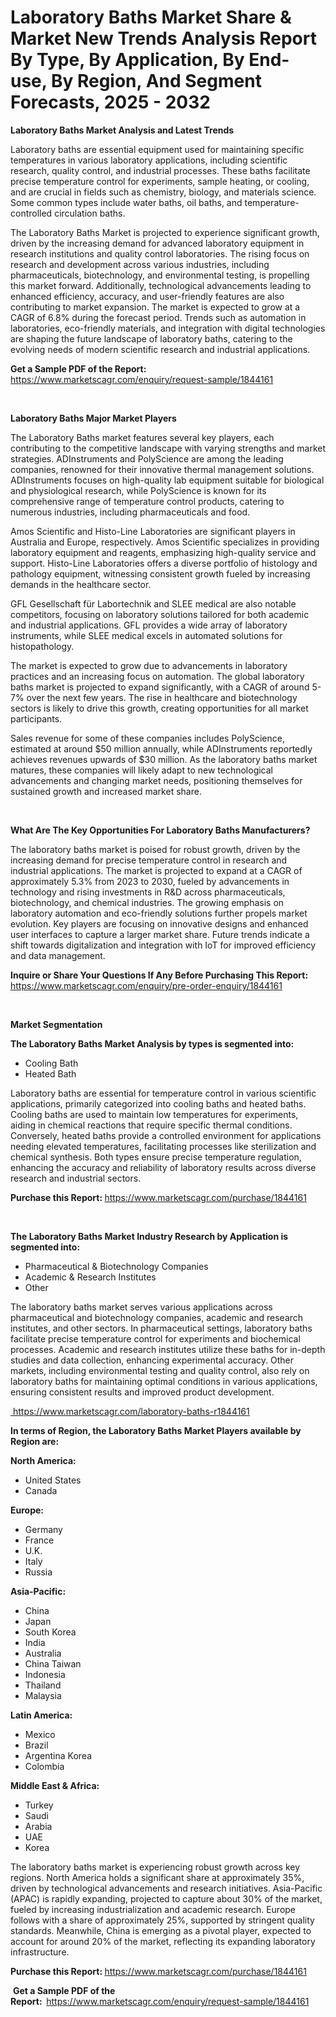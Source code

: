 <p><h1>Laboratory Baths Market Share & Market New Trends Analysis Report By Type, By Application, By End-use, By Region, And Segment Forecasts, 2025 - 2032</h1></p><p><strong>Laboratory Baths Market Analysis and Latest Trends</strong></p>
<p><p>Laboratory baths are essential equipment used for maintaining specific temperatures in various laboratory applications, including scientific research, quality control, and industrial processes. These baths facilitate precise temperature control for experiments, sample heating, or cooling, and are crucial in fields such as chemistry, biology, and materials science. Some common types include water baths, oil baths, and temperature-controlled circulation baths.</p><p>The Laboratory Baths Market is projected to experience significant growth, driven by the increasing demand for advanced laboratory equipment in research institutions and quality control laboratories. The rising focus on research and development across various industries, including pharmaceuticals, biotechnology, and environmental testing, is propelling this market forward. Additionally, technological advancements leading to enhanced efficiency, accuracy, and user-friendly features are also contributing to market expansion. The market is expected to grow at a CAGR of 6.8% during the forecast period. Trends such as automation in laboratories, eco-friendly materials, and integration with digital technologies are shaping the future landscape of laboratory baths, catering to the evolving needs of modern scientific research and industrial applications.</p></p>
<p><strong>Get a Sample PDF of the Report:&nbsp;</strong> <a href="https://www.marketscagr.com/enquiry/request-sample/1844161?utm_campaign=2660&utm_medium=2&utm_source=Github&utm_content=ia&utm_term=13042025&utm_id=laboratory-baths">https://www.marketscagr.com/enquiry/request-sample/1844161</a></p>
<p>&nbsp;</p>
<p><strong>Laboratory Baths Major Market Players</strong></p>
<p><p>The Laboratory Baths market features several key players, each contributing to the competitive landscape with varying strengths and market strategies. ADInstruments and PolyScience are among the leading companies, renowned for their innovative thermal management solutions. ADInstruments focuses on high-quality lab equipment suitable for biological and physiological research, while PolyScience is known for its comprehensive range of temperature control products, catering to numerous industries, including pharmaceuticals and food.</p><p>Amos Scientific and Histo-Line Laboratories are significant players in Australia and Europe, respectively. Amos Scientific specializes in providing laboratory equipment and reagents, emphasizing high-quality service and support. Histo-Line Laboratories offers a diverse portfolio of histology and pathology equipment, witnessing consistent growth fueled by increasing demands in the healthcare sector.</p><p>GFL Gesellschaft für Labortechnik and SLEE medical are also notable competitors, focusing on laboratory solutions tailored for both academic and industrial applications. GFL provides a wide array of laboratory instruments, while SLEE medical excels in automated solutions for histopathology.</p><p>The market is expected to grow due to advancements in laboratory practices and an increasing focus on automation. The global laboratory baths market is projected to expand significantly, with a CAGR of around 5-7% over the next few years. The rise in healthcare and biotechnology sectors is likely to drive this growth, creating opportunities for all market participants.</p><p>Sales revenue for some of these companies includes PolyScience, estimated at around $50 million annually, while ADInstruments reportedly achieves revenues upwards of $30 million. As the laboratory baths market matures, these companies will likely adapt to new technological advancements and changing market needs, positioning themselves for sustained growth and increased market share.</p></p>
<p>&nbsp;</p>
<p><strong>What Are The Key Opportunities For Laboratory Baths Manufacturers?</strong></p>
<p><p>The laboratory baths market is poised for robust growth, driven by the increasing demand for precise temperature control in research and industrial applications. The market is projected to expand at a CAGR of approximately 5.3% from 2023 to 2030, fueled by advancements in technology and rising investments in R&D across pharmaceuticals, biotechnology, and chemical industries. The growing emphasis on laboratory automation and eco-friendly solutions further propels market evolution. Key players are focusing on innovative designs and enhanced user interfaces to capture a larger market share. Future trends indicate a shift towards digitalization and integration with IoT for improved efficiency and data management.</p></p>
<p><strong>Inquire or Share Your Questions If Any Before Purchasing This Report:</strong> <a href="https://www.marketscagr.com/enquiry/pre-order-enquiry/1844161?utm_campaign=2660&utm_medium=2&utm_source=Github&utm_content=ia&utm_term=13042025&utm_id=laboratory-baths">https://www.marketscagr.com/enquiry/pre-order-enquiry/1844161</a></p>
<p>&nbsp;</p>
<p><strong>Market Segmentation</strong></p>
<p><strong>The Laboratory Baths Market Analysis by types is segmented into:</strong></p>
<p><ul><li>Cooling Bath</li><li>Heated Bath</li></ul></p>
<p><p>Laboratory baths are essential for temperature control in various scientific applications, primarily categorized into cooling baths and heated baths. Cooling baths are used to maintain low temperatures for experiments, aiding in chemical reactions that require specific thermal conditions. Conversely, heated baths provide a controlled environment for applications needing elevated temperatures, facilitating processes like sterilization and chemical synthesis. Both types ensure precise temperature regulation, enhancing the accuracy and reliability of laboratory results across diverse research and industrial sectors.</p></p>
<p><strong>Purchase this Report:&nbsp;</strong><a href="https://www.marketscagr.com/purchase/1844161?utm_campaign=2660&utm_medium=2&utm_source=Github&utm_content=ia&utm_term=13042025&utm_id=laboratory-baths">https://www.marketscagr.com/purchase/1844161</a></p>
<p>&nbsp;</p>
<p><strong>The Laboratory Baths Market Industry Research by Application is segmented into:</strong></p>
<p><ul><li>Pharmaceutical & Biotechnology Companies</li><li>Academic & Research Institutes</li><li>Other</li></ul></p>
<p><p>The laboratory baths market serves various applications across pharmaceutical and biotechnology companies, academic and research institutes, and other sectors. In pharmaceutical settings, laboratory baths facilitate precise temperature control for experiments and biochemical processes. Academic and research institutes utilize these baths for in-depth studies and data collection, enhancing experimental accuracy. Other markets, including environmental testing and quality control, also rely on laboratory baths for maintaining optimal conditions in various applications, ensuring consistent results and improved product development.</p></p>
<p><a href="https://www.marketscagr.com/laboratory-baths-r1844161?utm_campaign=2660&utm_medium=2&utm_source=Github&utm_content=ia&utm_term=13042025&utm_id=laboratory-baths">&nbsp;https://www.marketscagr.com/laboratory-baths-r1844161</a></p>
<p><strong>In terms of Region, the Laboratory Baths Market Players available by Region are:</strong></p>
<p>
    <p> <strong> North America: </strong>
        <ul>
            <li>United States</li>
            <li>Canada</li>
        </ul>
        </p> 
    <p> <strong> Europe: </strong>
        <ul>
            <li>Germany</li>
            <li>France</li>
            <li>U.K.</li>
            <li>Italy</li>
            <li>Russia</li>
        </ul>
        </p> 
    <p> <strong> Asia-Pacific: </strong>
        <ul>
            <li>China</li>
            <li>Japan</li>
            <li>South Korea</li>
            <li>India</li>
            <li>Australia</li>
            <li>China Taiwan</li>
            <li>Indonesia</li>
            <li>Thailand</li>
            <li>Malaysia</li>
        </ul>
        </p> 
    <p> <strong> Latin America: </strong>
        <ul>
            <li>Mexico</li>
            <li>Brazil</li>
            <li>Argentina Korea</li>
            <li>Colombia</li>
        </ul>
        </p> 
    <p> <strong> Middle East & Africa: </strong>
        <ul>
            <li>Turkey</li>
            <li>Saudi</li>
            <li>Arabia</li>
            <li>UAE</li>
            <li>Korea</li>
        </ul>
    </p>
    </p>
<p><p>The laboratory baths market is experiencing robust growth across key regions. North America holds a significant share at approximately 35%, driven by technological advancements and research initiatives. Asia-Pacific (APAC) is rapidly expanding, projected to capture about 30% of the market, fueled by increasing industrialization and academic research. Europe follows with a share of approximately 25%, supported by stringent quality standards. Meanwhile, China is emerging as a pivotal player, expected to account for around 20% of the market, reflecting its expanding laboratory infrastructure.</p></p>
<p><strong>Purchase this Report: </strong><a href="https://www.marketscagr.com/purchase/1844161?utm_campaign=2660&utm_medium=2&utm_source=Github&utm_content=ia&utm_term=13042025&utm_id=laboratory-baths">https://www.marketscagr.com/purchase/1844161</a></p>
<p>&nbsp;<strong>Get a Sample PDF of the Report:&nbsp;&nbsp;</strong><a href="https://www.marketscagr.com/enquiry/request-sample/1844161?utm_campaign=2660&utm_medium=2&utm_source=Github&utm_content=ia&utm_term=13042025&utm_id=laboratory-baths">https://www.marketscagr.com/enquiry/request-sample/1844161</a></p>
<p><strong></strong></p>
<p><p></p><p></p><p></p></p>